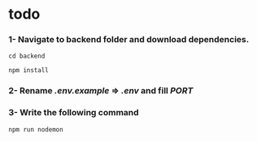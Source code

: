 # todo

### 1- Navigate to backend folder and download dependencies.

```
cd backend

npm install

```

### 2- Rename _.env.example_ => _.env_ and fill _PORT_

### 3- Write the following command

```
npm run nodemon
```
